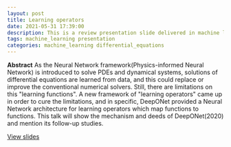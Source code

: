 ```yaml
---
layout: post
title: Learning operators
date: 2021-05-31 17:39:00
description: This is a review presentation slide delivered in machine learning reading seminar in 2021.
tags: machine_learning presentation
categories: machine_learning differential_equations
---
```


**Abstract**
As the Neural Network framework(Physics-informed Neural Network) is introduced to solve PDEs and dynamical systems, solutions of differential equations are learned from data, and this could replace or improve the conventional numerical solvers. Still, there are limitations on this "learning functions". A new framework of "learning operators" came up in order to cure the limitations, and in specific, DeepONet provided a Neural Network architecture for learning operators which map functions to functions. This talk will show the mechanism and deeds of DeepONet(2020) and mention its follow-up studies.

[View slides](../../../assets/pdf/learning_operators.pdf) 

